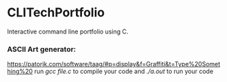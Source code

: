 # CLITechPortfolio
Interactive command line portfolio using C.
### ASCII Art generator:
https://patorjk.com/software/taag/#p=display&f=Graffiti&t=Type%20Something%20
run *gcc file.c* to compile your code and *./a.out* to run your code

